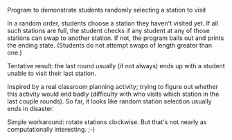 Program to demonstrate students randomly selecting a station to visit

In a random order, students choose a station they haven't visited yet.
If all such stations are full, the student checks if any student at any
of those stations can swap to another station.  If not, the program
bails out and prints the ending state. (Students do not attempt swaps
of length greater than one.)

Tentative result: the last round usually (if not always) ends up with
a student unable to visit their last station.

Inspired by a real classroom planning activity; trying to figure out 
whether this activity would end badly (difficulty with who visits 
which station in the last couple rounds). So far, it looks like random
station selection usually ends in disaster.

Simple workaround: rotate stations clockwise. But that's not nearly 
as computationally interesting. ;-)
